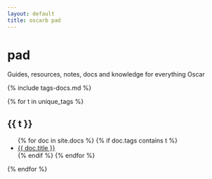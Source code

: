 ```yaml
---
layout: default
title: oscarb pad
---
```


# pad
Guides, resources, notes, docs and knowledge for everything Oscar 

{% include tags-docs.md %}

{% for t in unique_tags %}
<h2>{{ t }}</h2>

<ul>
{% for doc in site.docs %}
{% if doc.tags contains t %}
<li><a href=".{{ doc.url }}">{{ doc.title }}</a></li>
{% endif %}
{% endfor %}
</ul>

{% endfor %}

